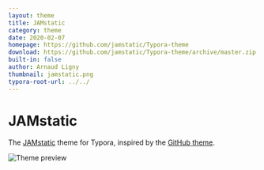 ```yaml
---
layout: theme
title: JAMstatic
category: theme
date: 2020-02-07
homepage: https://github.com/jamstatic/Typora-theme
download: https://github.com/jamstatic/Typora-theme/archive/master.zip
built-in: false
author: Arnaud Ligny
thumbnail: jamstatic.png
typora-root-url: ../../
---
```


# JAMstatic

The [JAMstatic](https://jamstatic.fr/) theme for Typora, inspired by the [GitHub theme](http://theme.typora.io/theme/GitHub/).

![Theme preview](/media/theme/jamstatic/jamstatic-theme.png)
